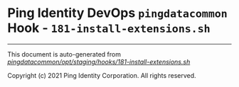 
# Ping Identity DevOps `pingdatacommon` Hook - `181-install-extensions.sh`

---
This document is auto-generated from _[pingdatacommon/opt/staging/hooks/181-install-extensions.sh](https://github.com/pingidentity/pingidentity-docker-builds/blob/master/pingdatacommon/opt/staging/hooks/181-install-extensions.sh)_

Copyright (c) 2021 Ping Identity Corporation. All rights reserved.
